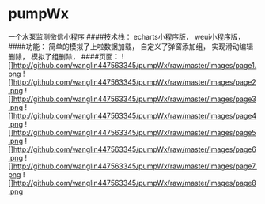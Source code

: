 # pumpWx
一个水泵监测微信小程序
####技术栈：
echarts小程序版，
weui小程序版，
####功能：
简单的模拟了上啦数据加载，
自定义了弹窗添加组，
实现滑动编辑删除，
模拟了组删除，
####页面：
![]http://github.com/wanglin447563345/pumpWx/raw/master/images/page1.png
![]http://github.com/wanglin447563345/pumpWx/raw/master/images/page2.png
![]http://github.com/wanglin447563345/pumpWx/raw/master/images/page3.png
![]http://github.com/wanglin447563345/pumpWx/raw/master/images/page4.png
![]http://github.com/wanglin447563345/pumpWx/raw/master/images/page5.png
![]http://github.com/wanglin447563345/pumpWx/raw/master/images/page6.png
![]http://github.com/wanglin447563345/pumpWx/raw/master/images/page7.png
![]http://github.com/wanglin447563345/pumpWx/raw/master/images/page8.png
